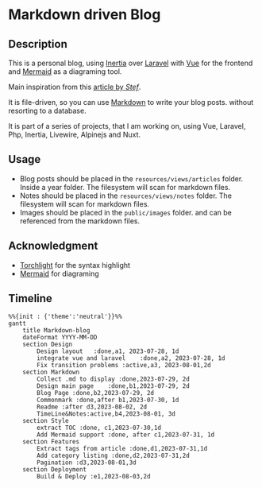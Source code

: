 # Markdown driven Blog

## Description
This is a personal blog, using [Inertia](https://inertiajs.com) over [Laravel](https://laravel.com) with [Vue](https://vuejs.org) for the frontend and [Mermaid](https://mermaid-js.github.io/mermaid/#/) as a diagraming tool.

Main inspiration from this [article by *Stef*](https://codingwithstef.com/2021-01-17-creating-a-markdown-driven-blog-using-laravel-8).

It is file-driven, so you can use [Markdown](https://en.wikipedia.org/wiki/Markdown) to write your blog posts. without resorting to a database.

It is part of a series of projects, that I am working on, using Vue, Laravel, Php, Inertia, Livewire, Alpinejs and Nuxt.

## Usage
- Blog posts should be placed in the ```resources/views/articles``` folder. Inside a year folder.
    The filesystem will scan for markdown files.
- Notes should be placed in the ```resources/views/notes``` folder. The filesystem will scan for markdown files.
- Images should be placed in the ```public/images``` folder. and can be referenced from the markdown files.

## Acknowledgment
- [Torchlight](https://torchlight.dev/) for the syntax highlight
- [Mermaid](https://mermaid-js.github.io/mermaid/) for diagraming

## Timeline
```mermaid
%%{init : {'theme':'neutral'}}%%
gantt
    title Markdown-blog
    dateFormat YYYY-MM-DD
    section Design
        Design layout   :done,a1, 2023-07-28, 1d
        integrate vue and laravel    :done,a2, 2023-07-28, 1d
        Fix transition problems :active,a3, 2023-08-01,2d
    section Markdown
        Collect .md to display :done,2023-07-29, 2d
        Design main page    :done,b1,2023-07-29, 2d
        Blog Page :done,b2,2023-07-29, 2d
        Commonmark :done,after b1,2023-07-30, 1d
        Readme :after d3,2023-08-02, 2d
        TimeLine&Notes:active,b4,2023-08-01, 3d
    section Style
        extract TOC :done, c1,2023-07-30,1d
        Add Mermaid support :done, after c1,2023-07-31, 1d
    section Features
        Extract tags from article :done,d1,2023-07-31,1d
        Add category listing :done,d2,2023-07-31,2d
        Pagination :d3,2023-08-01,3d
    section Deployment
        Build & Deploy :e1,2023-08-03,2d
```
